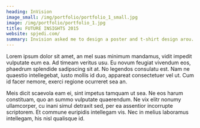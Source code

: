 ```yaml
---
heading: InVision
image_small: /img/portfolio/portfolio_1_small.jpg
image: /img/portfolio/portfolio_1.jpg
title: FUTURE INSIGHTS 2015
website: spjedi.com/
summary: Invision asked me to design a poster and t-shirt design arou...
---
```


Lorem ipsum dolor sit amet, an mel suas minimum mandamus, vidit impedit vulputate eum ea. Ad timeam veritus usu. Eu novum feugiat vivendum eos, phaedrum splendide sadipscing sit at. No legendos consulatu est. Nam ne quaestio intellegebat, iusto mollis id duo, appareat consectetuer vel ut. Cum id facer nemore, exerci regione ocurreret sea an.

Meis dicit scaevola eam ei, sint impetus tamquam ut sea. Ne eos harum constituam, quo an summo vulputate quaerendum. Ne vix elitr nonumy ullamcorper, cu inani simul detraxit sed, per ea assentior incorrupte scriptorem. Et commune euripidis intellegam vis. Nec in melius laboramus intellegam, his nisl qualisque id.